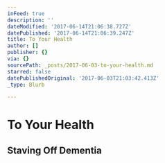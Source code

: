 ```yaml
---
inFeed: true
description: ''
dateModified: '2017-06-14T21:06:38.727Z'
datePublished: '2017-06-14T21:06:39.247Z'
title: To Your Health
author: []
publisher: {}
via: {}
sourcePath: _posts/2017-06-03-to-your-health.md
starred: false
datePublishedOriginal: '2017-06-03T21:03:42.413Z'
_type: Blurb

---
```

# To Your Health

## Staving Off Dementia